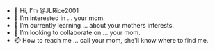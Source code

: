 - 👋 Hi, I’m @JLRice2001
- 👀 I’m interested in ... your mom.
- 🌱 I’m currently learning ... about your mothers interests.
- 💞️ I’m looking to collaborate on ... your mom.
- 📫 How to reach me ... call your mom, she'll know where to find me.

<!---
JLRice2001/JLRice2001 is a ✨ special ✨ repository because its `README.md` (this file) appears on your GitHub profile.
You can click the Preview link to take a look at your changes.
--->
